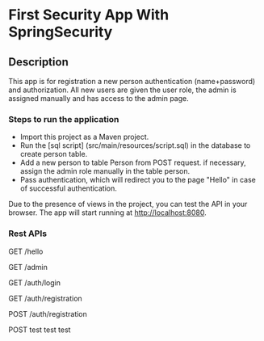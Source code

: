 # First Security App With SpringSecurity
## Description
This app is for registration a new person authentication (name+password) and authorization. 
All new users are given the user role, the admin is assigned manually and has access to the admin page. 

### Steps to run the application
- Import this project as a Maven project.
- Run the [sql script] (src/main/resources/script.sql) in the database to create person table.
- Add a new person to table Person from POST request. if necessary, assign the admin role manually in the table person.
- Pass authentication, which will redirect you to the page "Hello" in case of successful authentication.

Due to the presence of views in the project, you can test the API in your browser.
The app will start running at <http://localhost:8080>.
### Rest APIs
 GET /hello

 GET /admin
 
 GET /auth/login

 GET /auth/registration

 POST /auth/registration

 POST test test test
